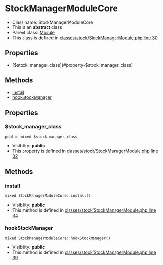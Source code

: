StockManagerModuleCore
===============






* Class name: StockManagerModuleCore
* This is an **abstract** class
* Parent class: [Module](ModuleCore)
* This class is defined in [classes/stock/StockManagerModule.php line 30](https://github.com/PrestaShop/PrestaShop/blob/1.6.1.1/classes/stock/StockManagerModule.php#L30)





Properties
----------

* [$stock_manager_class](#property-$stock_manager_class)

Methods
-------
* [install](#method-install)
* [hookStockManager](#method-hookStockManager)




Properties
----------


### <a name="property-$stock_manager_class"></a>$stock_manager_class

    public mixed $stock_manager_class





* Visibility: **public**
* This property is defined in [classes/stock/StockManagerModule.php line 32](https://github.com/PrestaShop/PrestaShop/blob/1.6.1.1/classes/stock/StockManagerModule.php#L32)


Methods
-------


### <a name="method-install"></a>install

    mixed StockManagerModuleCore::install()





* Visibility: **public**
* This method is defined in [classes/stock/StockManagerModule.php line 34](https://github.com/PrestaShop/PrestaShop/blob/1.6.1.1/classes/stock/StockManagerModule.php#L34)




### <a name="method-hookStockManager"></a>hookStockManager

    mixed StockManagerModuleCore::hookStockManager()





* Visibility: **public**
* This method is defined in [classes/stock/StockManagerModule.php line 39](https://github.com/PrestaShop/PrestaShop/blob/1.6.1.1/classes/stock/StockManagerModule.php#L39)



